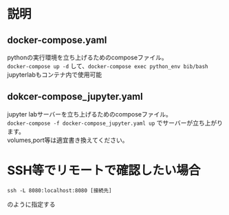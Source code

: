 # 説明
## docker-compose.yaml
pythonの実行環境を立ち上げるためのcomposeファイル。\
`docker-compose up -d` して、`docker-compose exec python_env bib/bash` \
jupyterlabもコンテナ内で使用可能
## dokcer-compose_jupyter.yaml
jupyter labサーバーを立ち上げるためのcomposeファイル。\
`docker-compose -f docker-compose_jupyter.yaml up` でサーバーが立ち上がります。\
volumes,port等は適宜書き換えてください。

# SSH等でリモートで確認したい場合
```
ssh -L 8080:localhost:8080 [接続先]
```
のように指定する
